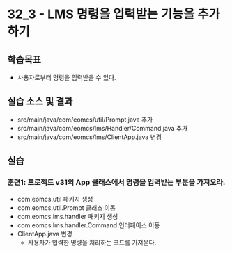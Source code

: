 # 32_3 - LMS 명령을 입력받는 기능을 추가하기

## 학습목표

- 사용자로부터 명령을 입력받을 수 있다.

## 실습 소스 및 결과

- src/main/java/com/eomcs/util/Prompt.java 추가
- src/main/java/com/eomcs/lms/Handler/Command.java 추가
- src/main/java/com/eomcs/lms/ClientApp.java 변경

## 실습  

### 훈련1: 프로젝트 v31의 App 클래스에서 명령을 입력받는 부분을 가져오라.

- com.eomcs.util 패키지 생성
- com.eomcs.util.Prompt 클래스 이동
- com.eomcs.lms.handler 패키지 생성
- com.eomcs.lms.handler.Command 인터페이스 이동
- ClientApp.java 변경
  - 사용자가 입력한 명령을 처리하는 코드를 가져온다.